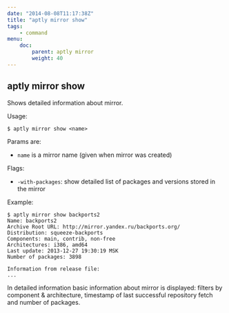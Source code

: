 ```yaml
---
date: "2014-08-08T11:17:38Z"
title: "aptly mirror show"
tags:
    - command
menu:
    doc:
        parent: aptly mirror
        weight: 40
---
```


aptly mirror show
-----------------

Shows detailed information about mirror.

Usage:

    $ aptly mirror show <name>

Params are:

-   `name` is a mirror name (given when mirror was created)

Flags:

-   `-with-packages`: show detailed list of packages and versions
    stored in the mirror

Example:

    $ aptly mirror show backports2
    Name: backports2
    Archive Root URL: http://mirror.yandex.ru/backports.org/
    Distribution: squeeze-backports
    Components: main, contrib, non-free
    Architectures: i386, amd64
    Last update: 2013-12-27 19:30:19 MSK
    Number of packages: 3898

    Information from release file:
    ...

In detailed information basic information about mirror is displayed:
filters by component & architecture, timestamp of last successful
repository fetch and number of packages.
